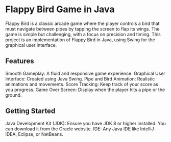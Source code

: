 # Flappy Bird Game in Java

Flappy Bird is a classic arcade game where the player controls a bird that must navigate between pipes by tapping the screen to flap its wings. The game is simple but challenging, with a focus on precision and timing. This project is an implementation of Flappy Bird in Java, using Swing for the graphical user interface.

## Features
Smooth Gameplay: A fluid and responsive game experience.
Graphical User Interface: Created using Java Swing.
Pipe and Bird Animation: Realistic animations and movements.
Score Tracking: Keep track of your score as you progress.
Game Over Screen: Display when the player hits a pipe or the ground.

## Getting Started

Java Development Kit (JDK): Ensure you have JDK 8 or higher installed. You can download it from the Oracle website.
IDE: Any Java IDE like IntelliJ IDEA, Eclipse, or NetBeans.
